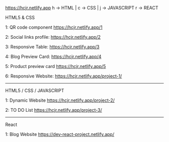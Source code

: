 https://hcjr.netlify.app  h -> HTML | c -> CSS | j -> JAVASCRIPT r -> REACT


HTML5 & CSS

1:               QR code component                  https://hcjr.netlify.app/1

2:               Social links profile:              https://hcjr.netlify.app/2

3:               Responsive Table:                  https://hcjr.netlify.app/3

4:               Blog Preview Card:                 https://hcjr.netlify.app/4

5:               Product preview card               https://hcjr.netlify.app/5

6:               Responsive Website:                https://hcjr.netlify.app/project-1/

**********************************************************************************
HTML5 / CSS / JAVASCRIPT

1:              Dynamic Website                     https://hcjr.netlify.app/project-2/

2:              TO DO List                          https://hcjr.netlify.app/project-3/

**********************************************************************************
React

1:            Blog Website                          https://dev-react-project.netlify.app/
